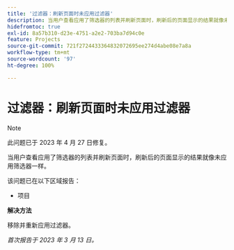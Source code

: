 ```yaml
---
title: '过滤器：刷新页面时未应用过滤器'
description: 当用户查看应用了筛选器的列表并刷新页面时，刷新后的页面显示的结果就像未应用筛选器一样。
hidefromtoc: true
exl-id: 8a57b310-d23e-4751-a2e2-703ba7d94c0e
feature: Projects
source-git-commit: 721f2724433364832072695ee274d4abe08e7a8a
workflow-type: tm+mt
source-wordcount: '97'
ht-degree: 100%

---
```


# 过滤器：刷新页面时未应用过滤器

>[!NOTE]
>
>此问题已于 2023 年 4 月 27 日修复。

当用户查看应用了筛选器的列表并刷新页面时，刷新后的页面显示的结果就像未应用筛选器一样。

该问题已在以下区域报告：

* 项目

**解决方法**

移除并重新应用过滤器。

_首次报告于 2023 年 3 月 13 日。_
